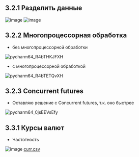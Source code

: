## 3.2.1 Разделить данные

![image](https://user-images.githubusercontent.com/60822244/206732408-60a4127a-85fa-415b-883f-1892687604e1.png)
![image](https://user-images.githubusercontent.com/60822244/206737405-3da0bfd0-624d-4981-9fda-5a2450312998.png)

## 3.2.2 Многопроцессорная обработка
- без многопроцессорной обработки

![pycharm64_R4bTHKJFXH](https://user-images.githubusercontent.com/60822244/206770183-081d84d7-72c1-4c73-8ac4-0a0c2fac4527.png)
- с многопроцессорной обработкой

![pycharm64_R4bTETQvXH](https://user-images.githubusercontent.com/60822244/206770144-4b69344e-dad4-4d0e-a858-3a2f9bc71b02.png)

## 3.2.3 Concurrent futures
- Оставляю решение с Concurrent futures, т.к. оно быстрее

![pycharm64_0jsEEVsEfy](https://user-images.githubusercontent.com/60822244/206780664-a45169c9-b910-4c84-9750-ef74d541bece.png)

## 3.3.1 Курсы валют
- Частотность

![image](https://user-images.githubusercontent.com/60822244/208971211-3e690cd0-0dc2-4f95-9c59-accbb62ebbd9.png)
[curr.csv](https://github.com/v1nn4ik/Vinnik/files/10315592/curr.csv)


